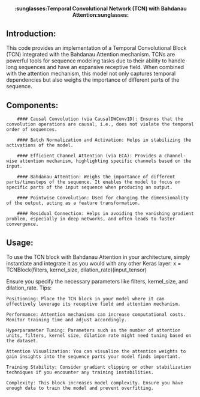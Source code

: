 <h4><center>:sunglasses:Temporal Convolutional Network (TCN) with Bahdanau Attention:sunglasses:</center></h4>

## Introduction:

This code provides an implementation of a Temporal Convolutional Block (TCN) integrated with the Bahdanau Attention mechanism. TCNs are powerful tools for sequence modeling tasks due to their ability to handle long sequences and have an expansive receptive field. When combined with the attention mechanism, this model not only captures temporal dependencies but also weighs the importance of different parts of the sequence.

## Components:
        #### Causal Convolution (via CausalDWConv1D): Ensures that the convolution operations are causal, i.e., does not violate the temporal order of sequences.
        
        #### Batch Normalization and Activation: Helps in stabilizing the activations of the model.
        
        #### Efficient Channel Attention (via ECA): Provides a channel-wise attention mechanism, highlighting specific channels based on the input.
        
        #### Bahdanau Attention: Weighs the importance of different parts/timesteps of the sequence. It enables the model to focus on specific parts of the input sequence when producing an output.
        
        #### Pointwise Convolution: Used for changing the dimensionality of the output, acting as a feature transformation.
        
        #### Residual Connection: Helps in avoiding the vanishing gradient problem, especially in deep networks, and often leads to faster convergence.

## Usage:

To use the TCN block with Bahdanau Attention in your architecture, simply instantiate and integrate it as you would with any other Keras layer:
x = TCNBlock(filters, kernel_size, dilation_rate)(input_tensor)

Ensure you specify the necessary parameters like filters, kernel_size, and dilation_rate.
Tips:

    Positioning: Place the TCN block in your model where it can effectively leverage its receptive field and attention mechanism.

    Performance: Attention mechanisms can increase computational costs. Monitor training time and adjust accordingly.

    Hyperparameter Tuning: Parameters such as the number of attention units, filters, kernel size, dilation rate might need tuning based on the dataset.

    Attention Visualization: You can visualize the attention weights to gain insights into the sequence parts your model finds important.

    Training Stability: Consider gradient clipping or other stabilization techniques if you encounter any training instabilities.

    Complexity: This block increases model complexity. Ensure you have enough data to train the model and prevent overfitting.

